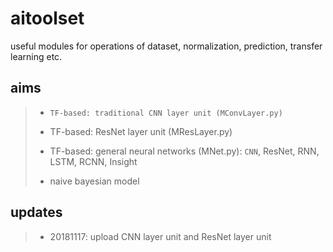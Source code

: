 # aitoolset
useful modules for operations of dataset, normalization, prediction, transfer learning etc.

## aims
> * `TF-based: traditional CNN layer unit (MConvLayer.py)`
> * TF-based: ResNet layer unit (MResLayer.py)
> * TF-based: general neural networks (MNet.py): `CNN`, ResNet, RNN, LSTM, RCNN, Insight
> 
> * naive bayesian model

## updates
> * 20181117: upload CNN layer unit and ResNet layer unit